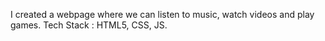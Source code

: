 I created a webpage where we can listen to music, watch videos and play games.
Tech Stack : HTML5, CSS, JS.
